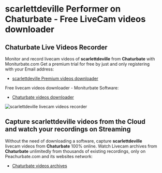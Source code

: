 # scarlettdeville Performer on Chaturbate - Free LiveCam videos downloader

## Chaturbate Live Videos Recorder

Monitor and record livecam videos of **scarlettdeville** from **Chaturbate** with Moniturbate.com
Get a premium trial for free by just and only registering with your Email address:
* [scarlettdeville Premium videos downloader](https://moniturbate.com/request-demo-licence-key.html)

Free livecam videos downloader - Moniturbate Software:
* [Chaturbate videos downloader](https://moniturbate.com/moniturbate-download-software.html)

![scarlettdeville livecam videos recorder](https://peachurnet.com/templates/moniturbate-software.png)


## Capture scarlettdeville videos from the Cloud and watch your recordings on Streaming

Without the need of downloading a software, capture **scarlettdeville** livecam videos from **Chaturbate** 100% online.
Watch Livecam archives from **Chaturbate** unlimitedly from thousands of existing recordings, only on Peachurbate.com and its websites network:
* [Chaturbate videos archives](https://peachurnet.com/)